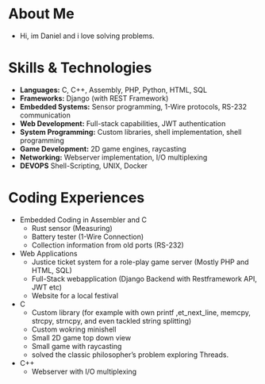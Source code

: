
# About Me
- Hi, im Daniel and i love solving problems.

# Skills & Technologies
- **Languages:** C, C++, Assembly, PHP, Python, HTML, SQL
- **Frameworks:** Django (with REST Framework)
- **Embedded Systems:** Sensor programming, 1-Wire protocols, RS-232 communication
- **Web Development:** Full-stack capabilities, JWT authentication
- **System Programming:** Custom libraries, shell implementation, shell programming
- **Game Development:** 2D game engines, raycasting
- **Networking:** Webserver implementation, I/O multiplexing
- **DEVOPS** Shell-Scripting, UNIX, Docker
  
# Coding Experiences
- Embedded Coding in Assembler and C
  - Rust sensor (Measuring)
  - Battery tester (1-Wire Connection)
  - Collection information from old ports (RS-232)
- Web Applications
  - Justice ticket system for a role-play game server (Mostly PHP and HTML, SQL)
  - Full-Stack webapplication (Django Backend with Restframework API, JWT etc)
  - Website for a local festival
- C
  - Custom library (for example with own printf ,et_next_line, memcpy, strcpy, strncpy, and even tackled string splitting)
  - Custom wokring minishell
  - Small 2D game top down view
  - Small game with raycasting
  - solved the classic philosopher’s problem exploring Threads.
- C++
  - Webserver with I/O multiplexing
